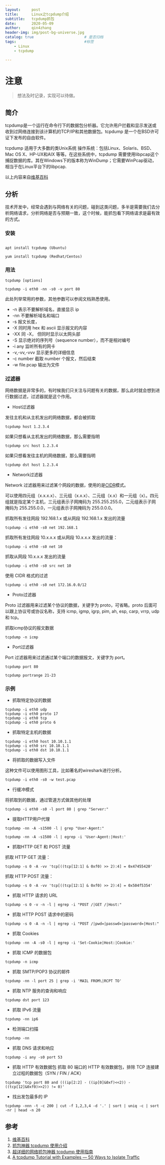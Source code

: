 ```yaml
---
layout:     post
title:      Linux之tcpdump介绍
subtitle:   tcpdump抓包
date:       2020-05-09
author:     qin4zhang
header-img: img/post-bg-universe.jpg 
catalog: true 						# 是否归档
tags:								#标签
    - Linux
    - tcpdump

---
```

# 注意
> 想法及时记录，实现可以待做。

## 简介
tcpdump是一个运行在命令行下的数据包分析器。它允许用户拦截和显示发送或收到过网络连接到该计算机的TCP/IP和其他数据包。tcpdump 是一个在BSD许可证下发布的自由软件。

tcpdump 适用于大多数的类Unix系统 操作系统：包括Linux、Solaris、BSD、Mac OS X、HP-UX和AIX 等等。在这些系统中，tcpdump 需要使用libpcap这个捕捉数据的库。其在Windows下的版本称为WinDump；它需要WinPcap驱动，相当于在Linux平台下的libpcap.

以上内容来自<a href="https://zh.wikipedia.org/wiki/Tcpdump" target="_blank">维基百科</a>

## 分析
技术开发中，经常会遇到与网络有关的问题，碰到这类问题，多半是需要我们去分析网络请求，分析网络是否与预期一致，这个时候，能抓包看下网络请求是最有效的方式。

### 安装

```

apt install tcpdump (Ubuntu)

yum install tcpdump (Redhat/Centos)

```

### 用法

```
tcpdump [options]

tcpdump -i eth0 -nn -s0 -v port 80

```

此处列举常用的参数，其他参数可以参阅文档熟悉使用。

- -n 表示不要解析域名，直接显示 ip
- -nn 不要解析域名和端口
- -s 报文长度，
- -X 同时用 hex 和 ascii 显示报文的内容
- -XX 同 -X， 但同时显示以太网头部
- -S 显示绝对的序列号（sequence number），而不是相对编号
- -i any 监听所有的网卡
- -v,-vv,-vvv 显示更多的详细信息
- -c number 截取 number 个报文，然后结束
- -w file.pcap 输出为文件

### 过滤器
网络数据是非常多的，有时候我们只关注与问题有关的数据，那么此时就会想到进行数据过滤，过滤器就是这个作用。

- Host过滤器

发往主机和从主机发出的网络数据，都会被抓取

```
tcpdump host 1.2.3.4
```

如果只想看从主机发出的网络数据，那么需要指明

```
tcpdump src host 1.2.3.4
```

如果只想看发往主机的网络数据，那么需要指明

```
tcpdump dst host 1.2.3.4
```

- Network过滤器

Network 过滤器用来过滤某个网段的数据，使用的是<a href="https://zh.wikipedia.org/wiki/Tcpdump" target="_blank">CIDR</a>模式。

可以使用四元组（x.x.x.x）、三元组（x.x.x）、二元组（x.x）和一元组（x）。四元组就是指定某个主机，三元组表示子网掩码为 255.255.255.0，二元组表示子网掩码为 255.255.0.0，一元组表示子网掩码为 255.0.0.0。

抓取所有发往网段 192.168.1.x 或从网段 192.168.1.x 发出的流量

```
tcpdump -i eth0 -s0 net 192.168.1
```

抓取所有发往网段 10.x.x.x 或从网段 10.x.x.x 发出的流量：

```
tcpdump -i eth0 -s0 net 10
```

抓取从网段 10.x.x.x 发出的流量

```
tcpdump -i eth0 -s0 src net 10
```

使用 CIDR 格式的过滤

```
tcpdump -i eth0 -s0 net 172.16.0.0/12
```

- Proto过滤器

Proto 过滤器用来过滤某个协议的数据，关键字为 proto，可省略。proto 后面可以跟上协议号或协议名称，支持 icmp, igmp, igrp, pim, ah, esp, carp, vrrp, udp和 tcp。

抓取icmp协议的报文数据

```
tcpdump -n icmp
```

- Port过滤器

Port 过滤器用来过滤通过某个端口的数据报文，关键字为 port。

```
tcpdump port 80
```

```
tcpdump portrange 21-23
```

### 示例

- 抓取特定协议的数据

```
tcpdump -i eth0 udp
tcpdump -i eth0 proto 17
tcpdump -i eth0 tcp
tcpdump -i eth0 proto 6
```

- 抓取特定主机的数据

```
tcpdump -i eth0 host 10.10.1.1
tcpdump -i eth0 src 10.10.1.1
tcpdump -i eth0 dst 10.10.1.1
```

- 将抓取的数据写入文件

这种文件可以使用图形工具，比如著名的wireshark进行分析。

```
tcpdump -i eth0 -s0 -w test.pcap
```

- 行缓冲模式

将抓取到的数据，通过管道方式做其他的处理

```
tcpdump -i eth0 -s0 -l port 80 | grep "Server:"
```

- 提取HTTP用户代理

```
tcpdump -nn -A -s1500 -l | grep "User-Agent:"

tcpdump -nn -A -s1500 -l | egrep -i 'User-Agent:|Host:'
```

- 抓取HTTP GET 和 POST 流量

抓取 HTTP GET 流量：

```
tcpdump -s 0 -A -vv 'tcp[((tcp[12:1] & 0xf0) >> 2):4] = 0x47455420'
```

抓取 HTTP POST 流量：

```
tcpdump -s 0 -A -vv 'tcp[((tcp[12:1] & 0xf0) >> 2):4] = 0x504f5354'
```

- 抓取 HTTP 请求的 URL

```
tcpdump -s 0 -v -n -l | egrep -i "POST /|GET /|Host:"
```

- 抓取 HTTP POST 请求中的密码

```
tcpdump -s 0 -A -n -l | egrep -i "POST /|pwd=|passwd=|password=|Host:"
```

- 抓取 Cookies

```
tcpdump -nn -A -s0 -l | egrep -i 'Set-Cookie|Host:|Cookie:'
```

- 抓取 ICMP 的数据包

```
tcpdump -n icmp
```

- 抓取 SMTP/POP3 协议的邮件

```
tcpdump -nn -l port 25 | grep -i 'MAIL FROM\|RCPT TO'
```

- 抓取 NTP 服务的查询和响应

```
tcpdump dst port 123
```

- 抓取 IPv6 流量

```
tcpdump -nn ip6
```

- 检测端口扫描

```
tcpdump -nn
```

- 抓取 DNS 请求和响应

```
tcpdump -i any -s0 port 53
```

- 抓取 HTTP 有效数据包
抓取 80 端口的 HTTP 有效数据包，排除 TCP 连接建立过程的数据包（SYN / FIN / ACK）

```
tcpdump 'tcp port 80 and (((ip[2:2] - ((ip[0]&0xf)<<2)) - ((tcp[12]&0xf0)>>2)) != 0)'
```

- 找出发包最多的 IP

```
tcpdump -nnn -t -c 200 | cut -f 1,2,3,4 -d '.' | sort | uniq -c | sort -nr | head -n 20
```


## 参考

1. <a href="https://zh.wikipedia.org/wiki/Tcpdump" target="_blank">维基百科</a>
2. <a href="https://cizixs.com/2015/03/12/tcpdump-introduction/" target="_blank">抓包神器 tcpdump 使用介绍</a>
3. <a href="https://juejin.cn/post/6844904084168769549" target="_blank">超详细的网络抓包神器 tcpdump 使用指南</a>
4. <a href="https://danielmiessler.com/study/tcpdump/" target="_blank">A tcpdump Tutorial with Examples — 50 Ways to Isolate Traffic</a>









